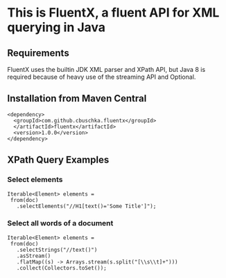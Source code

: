 # This is FluentX, a fluent API for XML querying in Java

## Requirements
FluentX uses the builtin JDK XML parser and XPath API, but Java 8 is required because of heavy use
of the streaming API and Optional.

## Installation from Maven Central

```
<dependency>
  <groupId>com.github.cbuschka.fluentx</groupId>
  </artifactId>fluentx</artifactId>
  <version>1.0.0</version>
</dependency>
```

## XPath Query Examples

### Select elements
```
Iterable<Element> elements = 
 from(doc)
   .selectElements("//H1[text()='Some Title']");
```

### Select all words of a document
```
Iterable<Element> elements = 
 from(doc)
   .selectStrings("//text()")
   .asStream()
   .flatMap((s) -> Arrays.stream(s.split("[\\s\\t]+")))
   .collect(Collectors.toSet());
```
